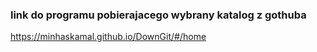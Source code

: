 ### link do programu pobierajacego wybrany katalog z gothuba

https://minhaskamal.github.io/DownGit/#/home